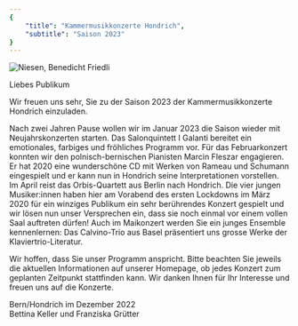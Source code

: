 ```yaml
---
{
    "title": "Kammermusikkonzerte Hondrich",
    "subtitle": "Saison 2023"
}
---
```


![Niesen, Benedicht Friedli](/2023_niesen.jpg)

Liebes Publikum

Wir freuen uns sehr, Sie zu der Saison 2023 der Kammermusikkonzerte Hondrich einzuladen.

Nach zwei Jahren Pause wollen wir im Januar 2023 die Saison wieder mit Neujahrskonzerten starten. Das Salonquintett I Galanti bereitet ein emotionales, farbiges und fröhliches Programm vor.
Für das Februarkonzert konnten wir den polnisch-bernischen Pianisten Marcin Fleszar engagieren. Er hat 2020 eine wunderschöne CD mit Werken von Rameau und Schumann eingespielt und er kann nun in Hondrich seine Interpretationen vorstellen.
Im April reist das Orbis-Quartett aus Berlin nach Hondrich. Die vier jungen Musiker:innen haben hier am Vorabend des ersten Lockdowns im März 2020 für ein winziges Publikum ein sehr berührendes Konzert gespielt und wir lösen nun unser Versprechen ein, dass sie noch einmal vor einem vollen Saal auftreten dürfen!
Auch im Maikonzert werden Sie ein junges Ensemble kennenlernen: Das Calvino-Trio aus Basel präsentiert uns grosse Werke der Klaviertrio-Literatur.

Wir hoffen, dass Sie unser Programm anspricht. Bitte beachten Sie jeweils die aktuellen Informationen auf unserer Homepage, ob jedes Konzert zum geplanten Zeitpunkt stattfinden kann.
Wir danken Ihnen für Ihr Interesse und freuen uns auf die Konzerte.

Bern/Hondrich im Dezember 2022  
Bettina Keller und Franziska Grütter
